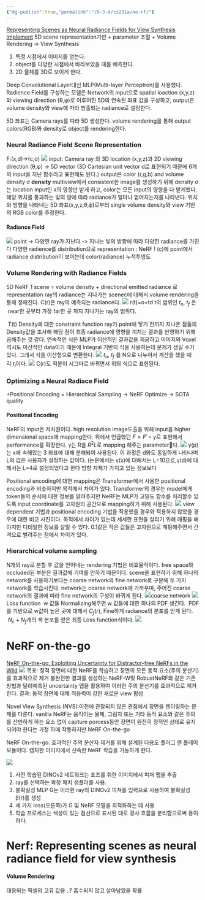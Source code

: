 ```yaml
---
{"dg-publish":true,"permalink":"/9-3-d/cs231a/ne-rf/"}
---
```


[Representing Scenes as Neural Radiance Fields for View Synthesis](https://arxiv.org/abs/2003.08934)
[Implement](https://www.matthewtancik.com/nerf)
5D scene representation기반 + parameter 조절 + Volume Rendering -> View Synthesis
1. 특정 시점에서 이미지를 얻는다. 
2. object를 다양한 시점에서 바라보았을 때를 예측한다. 
3. 2D 물체를 3D로 보이게 한다.

Deep Convolutional Layer대신 MLP(Multi-layer Perceptron)를 사용했다. 
Radience Field를 구성하는 모델은 Network의 input으로 spatial loaction (x,y,z)와 viewing direction (θ,φ)로 이루어진 5D의 연속된 좌표 값을 구성하고, output은 volume density와 view에 따라 방출되는 radiance로 설정한다. 

5D 좌표는 Camera rays를 따라 5D 생성한다. volume rendering을 통해 output colors(RGB)와 density로 object를 rendering한다.
### Neural Radiance Field Scene Representation
F:(x,d)→(c,σ)
![](https://i.imgur.com/bCGxeFt.png)
input: Camera ray 의 3D location (x,y,z)과 2D viewing direction (θ,φ) -> 5D vector
(3D Cartesian unit vector d로 표현되기 때문에 6개의 input을 지닌 함수라고 표현해도 된다.)
output은 color (r,g,b) and volume density σ
**density**
multiview에서 consistent한 image를 생성하기 위해 density σ는 location input인 x의 영향만 받게 하고, color는 모든 input의 영향을 다 받게했다.
해당 위치를 통과하는 빛의 양에 따라 radiance가 얼마나 얻어지는지를 나타낸다. 
위치와 방향을 나타내는 5D 좌표(x,y,z,θ,ϕ)로부터 single volume density와 view 기반의 RGB color를 추정한다.
#### Radiance Field
![](https://i.imgur.com/rhm0Vtn.png)
point -> 다양한 ray가 지난다 -> 지나는 빛의 방향에 따라 다양한 radiance를 가진다
다양한 radience를 distribution으로 representation : NeRF !
(c)에 point에서 radiance distribution이 보이는데 color(radiance)
누적투영도


### Volume Rendering with Radiance Fields
5D NeRF
1 scene = volume density + directional emitted radiance 로 representation
ray의 radiance는 지나가는 scenec에 대해서 volume rendering을 통해 정해진다.
C(r)은 ray의 예측되는 radiance다.
![](https://i.imgur.com/XNSy5Te.png)
r(t)=o+td
t의 범위인 $t_n$, $t_f$ 은​ near한 곳부터 가장 far한 곳 까지 지나가는 ray의 범위다.

 T(t)
Density에 대한 constraint function
ray가 point에 닿기 전까지 지나온 점들의 Density값을 조사해 해당 점이 최종 radiance에 영향을 끼치는 결과를 반영하기 위해 곱해주는 것 같다.
연속적인 식은 MLP가 이산적인 결과값을 제공하고 이미지와 Voxel 역시도 이산적인 data이기 때문에 Integral 기반의 식을 사용하는데 문제가 생길 수가 있다. 그래서 식을 이산형으로 변환한다. 
![](https://i.imgur.com/o7sVuUS.png)
$t_n$, $t_f$ 를 N으로 나누어서 계산을 했을 때 각 $t_i​$이다.
![](https://i.imgur.com/RvBZ3Ns.png)
C(r)도 적분이 시그마로 바뀌면서 위의 식으로 표현된다.

### Optimizing a Neural Radiace Field
+Positional Encoding + Hierarchical Sampling -> NeRF Optimize -> SOTA quality
#### Positional Encoding
NeRF의 input은 저차원이다. high resolution image도출을 위해 input을 higher dimensional space에 mapping한다. 
위에서 언급했던 $F=F′∘γ$로 표현해서 performance를 확장한다. γ는 R을 $R^2L$로 mapping 해주는 parameter다.
![](https://i.imgur.com/X3eLrtU.png)
γ(p)는 x에 속해있는 3 좌표에 대해 분해되어 사용된다. 
이 과정은 d와도 동일하게 나타나며 L의 값은 사용자가 설정하는 값이다. 
(논문에서는 γ(x)에 대해서는 L=10으로,γ(d)에 대해서는 L=4로 설정되었다고 한다
방향 자체가 가지고 있는 정보보다 

Positional encoding에 대한 mapping은 Transformer에서 사용한 positional encoding과 비슷하지만 목적에서 차이가 있다. 
Transformer의 경우는 model에게 token들의 순서에 대한 정보를 알려주지만 NeRF는 MLP가 고밀도 함수를 처리할수 있도록 input coordinate를 고차원의 공간으로 mapping하기 위해 사용된다. 
![](https://i.imgur.com/pjRzF9b.png)
view dependent 기법과 positional encoding 기법을 적용했을 경우와 적용하지 않았을 경우에 대한 비교 사진이다.
목적에서 차이가 있는데 세세한 표현을 살리기 위해 매핑을 해야지만 디테일한 정보를 살릴 수 있다. 0.1같은 작은 값들은 고차원으로 매핑해주면서 간격으로 벌려주는 점에서 차이가 있다.
### Hierarchical volume sampling
N개의 ray로 분할 후 값을 얻어내는 rendering 기법은 비효율적이다. free space와 occluded된 부분은 결과값에 기여를 안하기 때문이다. 
scene을 표현하기 위해 하나의 network를 사용하기보다는 coarse network와 fine network로 구분해 두 가지 network를 학습시킨다. 
network는 coarse network에 가까우며, 주어진 coarse network의 결과에 따라 fine network의 구성이 바뀌게 된다.
![](https://i.imgur.com/5hIUpj0.png)coarse network
![](https://i.imgur.com/NnYKjoO.png)
Loss function
 w 값들 Normalizing해주면 w 값들에 대한 하나의 PDF 생긴다. 
 PDF를 기반으로 w값이 높은 곳에 대해서 $C_f​(r)$, Fine하게 radiance의 분포를 얻게 된다. 
 $N_c​+N_f$​개의 색 분포를 얻은 최종 Loss function식이다.
![](https://i.imgur.com/zcDfCgY.png)

# NeRF on-the-go
[NeRF On-the-go: Exploiting Uncertainty for Distractor-free NeRFs in the Wild](https://arxiv.org/abs/2405.18715)
![](https://i.imgur.com/bsvgOXA.png)
목표: 정적 장면에 대한 NeRF를 학습하고 장면의 모든 동적 요소(주의 분산기)를 효과적으로 제거
불완전한 결과를 생성하는 NeRF-W및 RobustNeRF와 같은 기존 방법과 달리예측된 uncertainty 맵을 활용하여 이러한 주의 분산기를 효과적으로 제거한다. 
결과: 동적 장면에 대해 적응력이 강한 새로운 view 합성

Novel View Synthesis (NVS):이전에 관찰되지 않은 관점에서 장면을 렌더링하는 문제를 다룬다.
vanilla NeRF는 움직이는 물체, 그림자 또는 기타 동적 요소와 같은 주의를 산만하게 하는 요소 없이 capture porcess동안 장면이 완전히 정적인 상태로 유지되어야 한다는 가정 하에 작동하지만
NeRF On-the-go

 NeRF On-the-go: 효과적인 주의 분산자 제거를 위해 설계된 다용도 플러그 앤 플레이 모듈이다. 
캡처한 이미지에서 신속한 NeRF 학습을 가능하게 한다.

![](https://i.imgur.com/8MYiWOF.png)
1. 사전 학습된 DINOv2 네트워크는 포즈를 취한 이미지에서 피쳐 맵을 추출
2. ray를 선택하는 확장 패치 샘플러를 사용. 
3. 불확실성 MLP G는 이러한 ray의 DINOv2 피쳐를 입력으로 사용하여 불확실성 β(r)를 생성 
4. 세 가지 loss(오른쪽)가 G 및 NeRF 모델을 최적화하는 데 사용 
5. 학습 프로세스는 색상이 있는 점선으로 표시된 대로 경사 흐름을 분리함으로써 용이하다.

# Nerf: Representing scenes as neural radiance field for view synthesis
#### Volume Rendering
대응되는 픽셀의 고유 값을 ..?
흡수되지 않고 살아남았을 확률
